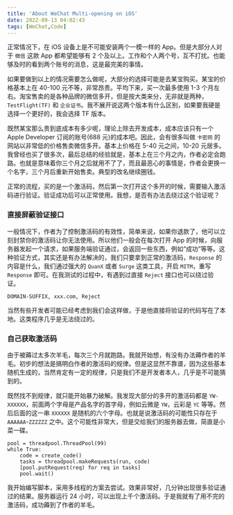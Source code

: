 ```yaml
---
title: 'About WeChat Multi-opening on iOS'
date: 2022-09-13 04:02:43
tags: [WeChat,Code]
---
```


正常情况下，在 iOS 设备上是不可能安装两个一模一样的 App。但是大部分人对于 `微信` 这款 App 都希望能够有 2 个及以上。工作和个人两个号，互不打扰。也能够及时的看到两个账号的消息，这是最完美的事情。

如果要做到以上的情况需要怎么做呢，大部分的选择可能是去某宝购买。某宝的价格基本上在 40-100 元不等，非常昂贵。平均下来，买一次最多使用 1-3 个月左右。淘宝售卖的是各种品牌的微信多开，但是按大类来分，无非就是两种，`TestFlight(TF)` 和 `企业证书`。我不展开说这两个版本有什么区别，如果要我硬是选择一个更好的，我会选择 TF 版本。

既然某宝那么贵到底成本有多少呢，理论上除去开发成本，成本应该只有一个 Apple Developer 订阅的账号(688 元)的成本吧。因此，会有很多叫做 `卡密网` 的网站以非常低的价格售卖微信多开。基本上价格在 5-40 元之间，10-20 元居多。我曾经也买了很多次，最后总结的经验就是，基本上在三个月之内，作者必定会跑路。也就是意味着你三个月之后就用不了了，而且最恶心的事情是，作者会更换一个名字，三个月后重新开始售卖。典型的改名继续圈钱。

正常的流程，买的是一个激活码，然后第一次打开这个多开的时候，需要输入激活码进行验证。验证成功后可以正常使用。我想，是否有办法去绕过这个验证呢？

### 直接屏蔽验证接口
一般情况下，作者为了控制激活码的有效性，简单来说，如果你退款了，他可以立刻封禁你的激活码让你无法使用。所以他们一般会在每次打开 App 的时候，向服务器发起一个请求，如果服务端验证通过，会返回一些东西，例如“成功”等等。这种验证方式，其实还是有办法解决的，我们只要拿到正常的激活码，`Response` 的内容是什么，我们通过强大的 `QuanX` 或者 `Surge` 这类工具，开启 `MITM`，重写 `Response` 即可。在我测试的过程中，有遇到过直接 `Reject` 接口也可以绕过验证。

~~~
DOMAIN-SUFFIX, xxx.com, Reject
~~~ 

当然有些开发者可能已经考虑到我们会这样做，于是他直接将验证的代码写在了本地。这类程序几乎是无法绕过的。

### 自己获取激活码
由于被薅过太多次羊毛，每次三个月就跑路。我就开始想，有没有办法薅作者的羊毛。初步的想法是搞明白作者的激活码的规律。但是这显然不靠谱，因为这些基本随机生成的，当然肯定有一定的规律，只是我们不是开发者本人，几乎是不可能猜到的。

既然找不到规律，就只能开始暴力破解。我发现大部分的多开的激活码都是 `YW-XXXXXX`，前面两个字母是产品名字的首字母，例如云微是 `YW`，云彩是 `YC` 等等。然后后面的这一串 `XXXXXX` 是随机的六个字母。也就是说激活码的可能性只存在于 `AAAAAA`-`ZZZZZZ` 之中。这个可能性非常大，但是交给我们的服务器去做，简直是小菜一碟。

~~~
pool = threadpool.ThreadPool(99)
while True:
	code = create_code()
	tasks = threadpool.makeRequests(run, code)
	[pool.putRequest(req) for req in tasks]
	pool.wait()
~~~

我开始编写脚本，采用多线程的方案去尝试。效果非常好，几分钟出现很多验证通过的结果。服务器运行 24 小时，可以出现上千个激活码。于是我就有了用不完的激活码，成功薅到了作者的羊毛。